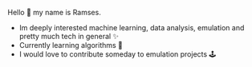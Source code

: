 Hello 👋 my name is Ramses.

- Im deeply interested machine learning, data analysis, emulation and pretty much tech in general ✨
- Currently learning algorithms 🌱 
- I would love to contribute someday to emulation projects 🕹️

<!---
charlietud/charlietud is a ✨ special ✨ repository because its `README.md` (this file) appears on your GitHub profile.
You can click the Preview link to take a look at your changes.
--->
